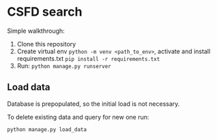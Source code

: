 # CSFD search
Simple walkthrough:
1) Clone this repository
2) Create virtual env ```python -m venv <path_to_env>```, activate and install requirements.txt ```pip install -r requirements.txt```
3) Run:
```python manage.py runserver```

## Load data
Database is prepopulated, so the initial load is not necessary.

To delete existing data and query for new one run:

```python manage.py load_data```
